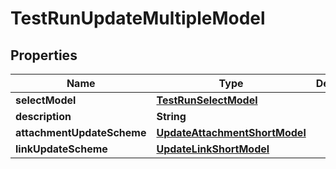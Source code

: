 

# TestRunUpdateMultipleModel


## Properties

| Name | Type | Description | Notes |
|------------ | ------------- | ------------- | -------------|
|**selectModel** | [**TestRunSelectModel**](TestRunSelectModel.md) |  |  |
|**description** | **String** |  |  [optional] |
|**attachmentUpdateScheme** | [**UpdateAttachmentShortModel**](UpdateAttachmentShortModel.md) |  |  |
|**linkUpdateScheme** | [**UpdateLinkShortModel**](UpdateLinkShortModel.md) |  |  |



